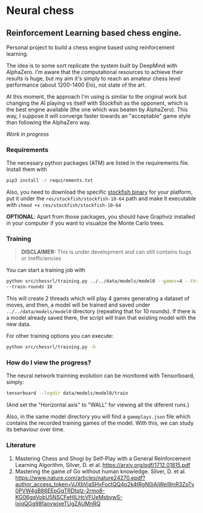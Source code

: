 # Neural chess
## Reinforcement Learning based chess engine.
Personal project to build a chess engine based using reinforcement learning.

The idea is to some sort replicate the system built by DeepMind with AlphaZero. I'm
aware that the computational resources to achieve their results is huge, but my aim
it's simply to reach an amateur chess level performance (about 1200-1400 Elo), not
state of the art.

At this moment, the approach I'm using is similar to the original work but changing
the AI playing vs itself with Stockfish as the opponent, which is the best engine
available (the one which was beaten by AlphaZero). This way, I suppose it will
converge faster towards an "acceptable" game style than following the AlphaZero way.

*Work in progress*

### Requirements
The necessary python packages (ATM) are listed in the requirements file.
Install them with

```bash
pip3 install -r requirements.txt
```

Also, you need to download the specific 
[stockfish binary](https://stockfishchess.org/download/) for your platform, put it
under the `res/stockfish/stockfish-10-64` path and make it executable with `chmod +x
res/stockfish/stockfish-10-64`

**OPTIONAL**: Apart from those packages, you should have Graphviz installed in your computer if
you want to visualize the Monte Carlo trees.

### Training
> **DISCLAIMER:** This is under development and can still contains bugs or  inefficiencies

You can start a training job with

```bash
python src/chessrl/training.py ../../data/models/model0 --games=4 --threads=2
--train-rounds 10
```
This will create 2 threads which will play 4 games generating a dataset of moves, 
and then, a model will be trained and saved under `../../data/models/model0` 
directory (repeating that for 10 rounds). If there is a model already saved there, 
the script will train that existing model with the new data.

For other training options you can execute:

```bash
python src/chessrl/training.py -h
```

### How do I view the progress?

The neural network trainning evolution can be monitored with Tensorboard, simply:

```bash
tensorboard --logdir data/models/model0/train
```
(And set the "Horizontal axis" to "WALL" for viewing all the diferent runs.)

Also, in the same model directory you will find a `gameplays.json` file which
contains the recorded training games of the model. With this, we can study its
behaviour over time.


### Literature

1. Mastering Chess and Shogi by Self-Play with a General Reinforcement Learning
   Algorithm, Silver, D. et al. https://arxiv.org/pdf/1712.01815.pdf
2. Mastering the game of Go without human knowledge. Silver, D. et al. https://www.nature.com/articles/nature24270.epdf?author_access_token=VJXbVjaSHxFoctQQ4p2k4tRgN0jAjWel9jnR3ZoTv0PVW4gB86EEpGqTRDtpIz-2rmo8-KG06gqVobU5NSCFeHILHcVFUeMsbvwS-lxjqQGg98faovwjxeTUgZAUMnRQ

